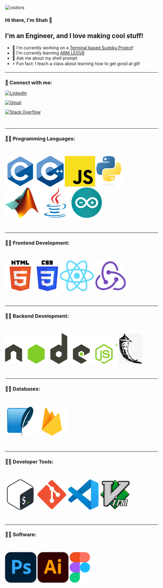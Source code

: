 ![visitors](https://visitor-badge.glitch.me/badge?page_id=Zalanshah64.Zalanshah64&left_color=green&right_color=red)

### Hi there, I'm Shah 👋


## I'm an Engineer, and I love making cool stuff!
- 🔭 I'm currently working on a [Terminal based Sudoku Project]()!
- 🌱 I'm currently learning [ARM LEGV8]()
- 💬 Ask me about my shell prompt
- ⚡ Fun fact: I teach a class about learning how to get good at git!

---



### 🤝 Connect with me:
<!-- ![](https://komarev.com/ghpvc/?username=jha-vineet69&color=7957d5) -->

<a href="www.linkedin.com/in/zalan-shah">![LinkedIn](https://img.shields.io/badge/linkedin-%230077B5.svg?style=for-the-badge&logo=linkedin&logoColor=white)
</a>

<a href="mailto:zalanshah64@gmail.com">![Gmail](https://img.shields.io/badge/Gmail-D14836?style=for-the-badge&logo=gmail&logoColor=white)
</a>

<a href="https://stackoverflow.com/users/19404943/zalanshah64">![Stack Overflow](https://img.shields.io/badge/-Stackoverflow-FE7A16?style=for-the-badge&logo=stack-overflow&logoColor=white)
</a>

<br>

---

### 👨‍💻 Programming Languages:
<br>

<code><img src="images/C.svg" height="100px" alt="C" ></code>
<code><img src="images/C++.svg" height="100px" alt="C++" ></code>
<code><img src="images/Javascript.svg" height="100px" alt="Javascript" ></code>
<code><img src="images/Python.svg" height="100px" alt="Python" ></code>
<code><img src="images/MATLAB.png" height="100px" alt="MATLAB" ></code>
<code><img src="images/Java.svg" height="100px" alt="Java" ></code>
<code><img src="images/Arduino.svg" height="100px" alt="Arduino C" ></code>

<br>

---

### 👨‍💻 Frontend Development:
<br>

<code><img src="images/HTML5.png" height="100px" alt="HTML5" ></code>
<code><img src="images/CSS3.png" height="100px" alt="CSS3" ></code>
<code><img src="images/React.png" height="100px" alt="React + React Native" ></code>
<code><img src="images/Redux.svg" height="100px" alt="Redux" ></code>


<br>

---

### 👨‍💻 Backend Development:
<br>

<code><img src="images/Nodejs.png" height="100px" alt="Nodejs" ></code>
<code><img src="images/Flask.png" height="100px" alt="Flask" ></code>

<br>

---

### 👨‍💻 Databases:
<br>

<code><img src="images/SQLite.png" height="100px" alt="SQLite3" ></code>
<code><img src="images/Firebase.png" height="100px" alt="Google Firebase" ></code>

<br>

---

### 👨‍💻 Developer Tools:
<br>

<code><img src="images/Bash.png" height="100px" alt="Bash" ></code>
<code><img src="images/Git.svg" height="100px" alt="Git" ></code>
<code><img src="images/VSCode.svg" height="100px" alt="Visual Studio Code" ></code>
<code><img src="images/Vim.svg" height="100px" alt="Vim" ></code>

<br>

---

### 👨‍💻 Software:
<br>

<code><img src="images/Photoshop.svg" height="100px" alt="Adobe Photoshop" ></code>
<code><img src="images/Illustrator.svg" height="100px" alt="Adobe Illustrator" ></code>
<code><img src="images/Figma.svg" height="100px" alt="Figma" ></code>

<br>
